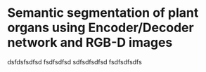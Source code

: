 # Semantic segmentation of plant organs using Encoder/Decoder network and RGB-D images

dsfdsfsdfsd
fsdfsdfsd
sdfsdfsdfsd
fsdfsdfsdfs

